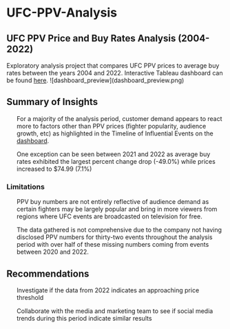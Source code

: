 # UFC-PPV-Analysis


<h2>UFC PPV Price and Buy Rates Analysis (2004-2022)</h2>
Exploratory analysis project that compares UFC PPV prices to average buy rates between the years 2004 and 2022. Interactive Tableau dashboard can be found <a  href="https://public.tableau.com/app/profile/jed.jovellanos/viz/UFCPPVBuyRatevsPrice2004-2022/Dashboard4" target="_blank">here</a>.
![dashboard_preview](dashboard_preview.png)

<h2>Summary of Insights</h2>
<ul>For a majority of the analysis period, customer demand appears to react more to factors other than PPV prices (fighter popularity, audience growth, etc) as highlighted in the Timeline of Influential Events on the <a href="https://public.tableau.com/app/profile/jed.jovellanos/viz/UFCPPVBuyRatevsPrice2004-2022/Dashboard4" target="_blank">dashboard</a>. </ul>
<ul>One exception can be seen between 2021 and 2022 as average buy rates exhibited the largest percent change drop (-49.0%) while prices increased to $74.99 (7.1%)</ul>
<!--
<h3>Milestone years</h3>
<ul><strong>2006:</strong> The previously struggling promotion gained many new eyes after its reality TV show, "The Ultimate Fighter", debuted on Spike TV the year prior. The increase in attention resulted in a 225.2% increase in buy rates from the previous year, the largest percent change of the entire analysis period.</ul>
<ul><strong>2015:</strong> UFC fan favorites: Ronda Rousey and Conor McGregor headlined five events this year, all of which brought in a combined 4.6M PPV buys resulting in a 118.5% increase from 2014's average.</ul>
<ul><strong>2020:</strong> The UFC gains a huge surge in viewership due to the lack of competition as they become the first sporting organization to resume live events during the COVID-19 Pandemic resulting in a 129.5% increase in average buy rates. </ul>
-->
<h3>Limitations</h3>
<ul>PPV buy numbers are not entirely reflective of audience demand as certain fighters may be largely popular and bring in more viewers from regions where UFC events are broadcasted on television for free. </ul>
<ul>The data gathered is not comprehensive due to the company not having disclosed PPV numbers for thirty-two events throughout the analysis period with over half of these missing numbers coming from events between 2020 and 2022.</ul>

<h2>Recommendations</h2>
<ul>Investigate if the data from 2022 indicates an approaching price threshold</ul>
<ul>Collaborate with the media and marketing team to see if social media trends during this period indicate similar results</ul>



